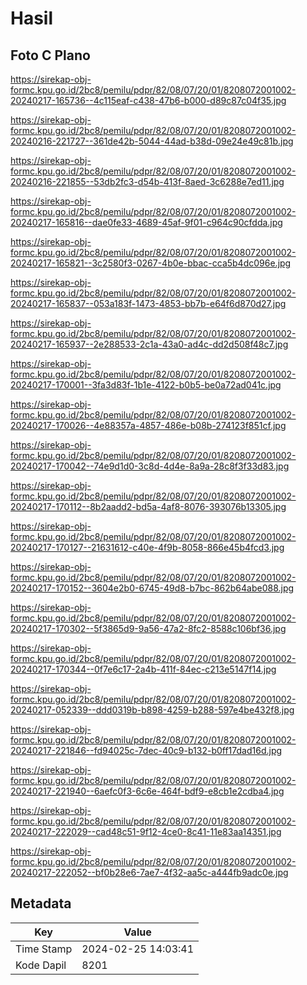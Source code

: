 # Hasil

## Foto C Plano

https://sirekap-obj-formc.kpu.go.id/2bc8/pemilu/pdpr/82/08/07/20/01/8208072001002-20240217-165736--4c115eaf-c438-47b6-b000-d89c87c04f35.jpg

https://sirekap-obj-formc.kpu.go.id/2bc8/pemilu/pdpr/82/08/07/20/01/8208072001002-20240216-221727--361de42b-5044-44ad-b38d-09e24e49c81b.jpg

https://sirekap-obj-formc.kpu.go.id/2bc8/pemilu/pdpr/82/08/07/20/01/8208072001002-20240216-221855--53db2fc3-d54b-413f-8aed-3c6288e7ed11.jpg

https://sirekap-obj-formc.kpu.go.id/2bc8/pemilu/pdpr/82/08/07/20/01/8208072001002-20240217-165816--dae0fe33-4689-45af-9f01-c964c90cfdda.jpg

https://sirekap-obj-formc.kpu.go.id/2bc8/pemilu/pdpr/82/08/07/20/01/8208072001002-20240217-165821--3c2580f3-0267-4b0e-bbac-cca5b4dc096e.jpg

https://sirekap-obj-formc.kpu.go.id/2bc8/pemilu/pdpr/82/08/07/20/01/8208072001002-20240217-165837--053a183f-1473-4853-bb7b-e64f6d870d27.jpg

https://sirekap-obj-formc.kpu.go.id/2bc8/pemilu/pdpr/82/08/07/20/01/8208072001002-20240217-165937--2e288533-2c1a-43a0-ad4c-dd2d508f48c7.jpg

https://sirekap-obj-formc.kpu.go.id/2bc8/pemilu/pdpr/82/08/07/20/01/8208072001002-20240217-170001--3fa3d83f-1b1e-4122-b0b5-be0a72ad041c.jpg

https://sirekap-obj-formc.kpu.go.id/2bc8/pemilu/pdpr/82/08/07/20/01/8208072001002-20240217-170026--4e88357a-4857-486e-b08b-274123f851cf.jpg

https://sirekap-obj-formc.kpu.go.id/2bc8/pemilu/pdpr/82/08/07/20/01/8208072001002-20240217-170042--74e9d1d0-3c8d-4d4e-8a9a-28c8f3f33d83.jpg

https://sirekap-obj-formc.kpu.go.id/2bc8/pemilu/pdpr/82/08/07/20/01/8208072001002-20240217-170112--8b2aadd2-bd5a-4af8-8076-393076b13305.jpg

https://sirekap-obj-formc.kpu.go.id/2bc8/pemilu/pdpr/82/08/07/20/01/8208072001002-20240217-170127--21631612-c40e-4f9b-8058-866e45b4fcd3.jpg

https://sirekap-obj-formc.kpu.go.id/2bc8/pemilu/pdpr/82/08/07/20/01/8208072001002-20240217-170152--3604e2b0-6745-49d8-b7bc-862b64abe088.jpg

https://sirekap-obj-formc.kpu.go.id/2bc8/pemilu/pdpr/82/08/07/20/01/8208072001002-20240217-170302--5f3865d9-9a56-47a2-8fc2-8588c106bf36.jpg

https://sirekap-obj-formc.kpu.go.id/2bc8/pemilu/pdpr/82/08/07/20/01/8208072001002-20240217-170344--0f7e6c17-2a4b-411f-84ec-c213e5147f14.jpg

https://sirekap-obj-formc.kpu.go.id/2bc8/pemilu/pdpr/82/08/07/20/01/8208072001002-20240217-052339--ddd0319b-b898-4259-b288-597e4be432f8.jpg

https://sirekap-obj-formc.kpu.go.id/2bc8/pemilu/pdpr/82/08/07/20/01/8208072001002-20240217-221846--fd94025c-7dec-40c9-b132-b0ff17dad16d.jpg

https://sirekap-obj-formc.kpu.go.id/2bc8/pemilu/pdpr/82/08/07/20/01/8208072001002-20240217-221940--6aefc0f3-6c6e-464f-bdf9-e8cb1e2cdba4.jpg

https://sirekap-obj-formc.kpu.go.id/2bc8/pemilu/pdpr/82/08/07/20/01/8208072001002-20240217-222029--cad48c51-9f12-4ce0-8c41-11e83aa14351.jpg

https://sirekap-obj-formc.kpu.go.id/2bc8/pemilu/pdpr/82/08/07/20/01/8208072001002-20240217-222052--bf0b28e6-7ae7-4f32-aa5c-a444fb9adc0e.jpg


## Metadata

| Key        | Value               |
| ---------- | ------------------- |
| Time Stamp | 2024-02-25 14:03:41 |
| Kode Dapil | 8201                |



